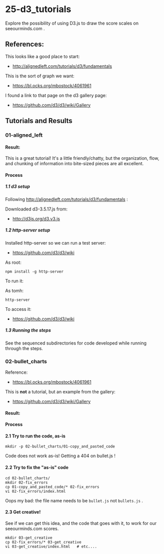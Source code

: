 # 25-d3_tutorials

Explore the possibility of using D3.js to draw the score scales on seeourminds.com .

## References:

This looks like a good place to start:

- http://alignedleft.com/tutorials/d3/fundamentals

This is the sort of graph we want:

- https://bl.ocks.org/mbostock/4061961

I found a link to that page on the d3 gallery page:

- https://github.com/d3/d3/wiki/Gallery

## Tutorials and Results

### 01-aligned_left

#### Result:

This is a great tutorial!
It's a little friendly/chatty, but the organization, flow, and
chunking of information into bite-sized pieces are all excellent.

#### Process

##### 1.1 d3 setup

Following http://alignedleft.com/tutorials/d3/fundamentals :

Downloaded d3-3.5.17.js from:

- http://d3js.org/d3.v3.js

##### 1.2 http-server setup

Installed http-server so we can run a test server:

- https://github.com/d3/d3/wiki

As root:
```
npm install -g http-server
```

To run it:

As tomh:
```
http-server
```

To access it:

- https://github.com/d3/d3/wiki

##### 1.3 Running the steps

See the sequenced subdirectories for code developed while running through the steps.

### 02-bullet_charts

Reference:

- https://bl.ocks.org/mbostock/4061961

This is **not** a tutorial, but an example from the gallery:

- https://github.com/d3/d3/wiki/Gallery

#### Result:

#### Process

#### 2.1 Try to run the code, as-is

```
mkdir -p 02-bullet_charts/01-copy_and_pasted_code
```

Code does not work as-is!  Getting a 404 on bullet.js !

#### 2.2 Try to fix the "as-is" code

```
cd 02-bullet_charts/
mkdir 02-fix_errors
cp 01-copy_and_pasted_code/* 02-fix_errors
vi 02-fix_errors/index.html
```

Oops my bad: the file name needs to be `bullet.js` not `bullets.js` .

#### 2.3 Get creative!

See if we can get this idea, and the code that goes with it, to work for
our seeourminds.com scores.

```
mkdir 03-get_creative
cp 02-fix_errors/* 03-get_creative
vi 03-get_creative/index.html   # etc....
```




